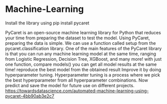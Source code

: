 # Machine-Learning
Install the library using pip install pycaret

PyCaret is an open-source machine learning library for Python that reduces your time from preparing the dataset to test the model.
Using PyCaret, preparing the data is simple. We can use a function called setup from the pycaret.classification library.
One of the main features of the PyCaret library is that you can run any machine learning model at the same time, ranging from Logistic Regression, Decision Tree, XGBoost, and many more!
with just one function, compare models() you can get all model results at the same time!
reproduce the best model from the obtained result 
Improve it by doing hyperparameter tuning. Hyperparameter tuning is a process where we pick the best hyperparameter from all hyperparameter combinations.
Now predict and save the model for future use on different projects.
https://towardsdatascience.com/automated-machine-learning-using-pycaret-4bb90ab3e2c7
